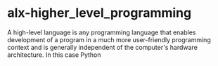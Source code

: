 # alx-higher_level_programming
 A high-level language is any programming language that enables development of a program in a much more user-friendly programming context and is generally independent of the computer's hardware architecture. In this case Python

